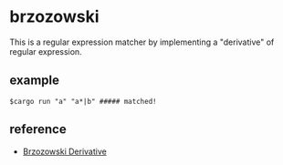 # brzozowski 

This is a regular expression matcher by implementing a "derivative" of regular expression.

## example

`$cargo run "a" "a*|b" ##### matched!`


## reference

- [Brzozowski Derivative](https://en.wikipedia.org/wiki/Brzozowski_derivative)